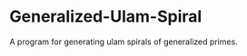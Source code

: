 Generalized-Ulam-Spiral
=======================

A program for generating ulam spirals of generalized primes.
